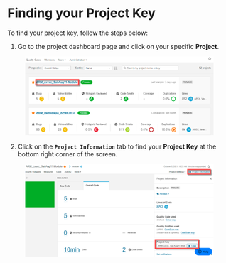 # Finding your Project Key

To find your project key, follow the steps below:

1. Go to the project dashboard page and click on your specific **Project**.

<figure><img src="../../../../.gitbook/assets/image (37) (1) (1) (1) (1) (1) (1) (1) (1) (1) (1).png" alt=""><figcaption></figcaption></figure>

2. Click on the **`Project Information`** tab to find your **Project Key** at the bottom right corner of the screen.

<figure><img src="../../../../.gitbook/assets/image (38) (1) (1) (1) (1) (1) (1) (1) (1) (1) (1).png" alt=""><figcaption></figcaption></figure>
